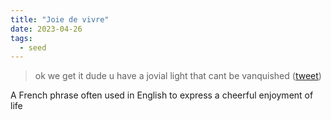 ```yaml
---
title: "Joie de vivre"
date: 2023-04-26
tags:
  - seed
---
```


> ok we get it dude u have a jovial light that cant be vanquished ([tweet](https://twitter.com/rundizzy/status/1599872033491685376))

A French phrase often used in English to express a cheerful enjoyment of life
